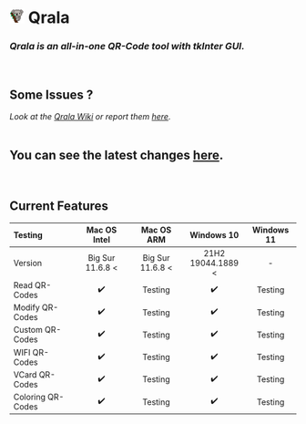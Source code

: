 <h1><img width="26px" height="26px" src="/Images/Qrala_24x24px.png"/> Qrala </h1>

### _Qrala is an all-in-one QR-Code tool with tkInter GUI.<br/>_
<br/>

## Some Issues ?
_Look at the [Qrala Wiki](https://github.com/CodebyCR/Qrala/wiki) 
or report them [here](https://github.com/CodebyCR/Qrala/issues)._<br/>
<br/>

## You can see the latest changes [here](/changelog.md).
<br/>

## Current Features
| Testing           |   Mac OS Intel   |    Mac OS ARM    |    Windows 10     | Windows 11 |
|:------------------|:----------------:|:----------------:|:-----------------------:|:----------:|
| Version           | Big Sur 11.6.8 < | Big Sur 11.6.8 < | 21H2 <br/> 19044.1889 < |     -      |
| Read QR-Codes     |        ✔️        |     Testing      |           ✔️            |  Testing   |
| Modify QR-Codes   |        ✔️        |     Testing      |           ✔️            |  Testing   |
| Custom QR-Codes   |        ✔️        |     Testing      |           ✔️            |  Testing   |
| WIFI QR-Codes     |        ✔️        |     Testing      |           ✔️            |  Testing   |
| VCard QR-Codes    |        ✔️        |     Testing      |           ✔️            |  Testing   |
| Coloring QR-Codes |        ✔️        |     Testing      |           ✔️            |  Testing   |
